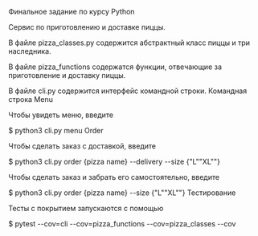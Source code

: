 Финальное задание по курсу Python

Сервис по приготовлению и доставке пиццы.

В файле pizza_classes.py содержится абстрактный класс пиццы и три наследника.

В файле pizza_functions содержатся функции, отвечающие за приготовление и доставку пиццы.

В файле cli.py содержится интерфейс командной строки.
Командная строка
Menu

Чтобы увидеть меню, введите

$ python3 cli.py menu
Order

Чтобы сделать заказ c доставкой, введите

$ python3 cli.py order {pizza name} --delivery --size {"L"\"XL""}

Чтобы сделать заказ и забрать его самостоятельно, введите

$ python3 cli.py order {pizza name} --size {"L"\"XL""}
Тестирование

Тесты с покрытием запускаются с помощью

$ pytest --cov=cli --cov=pizza_functions --cov=pizza_classes --cov


